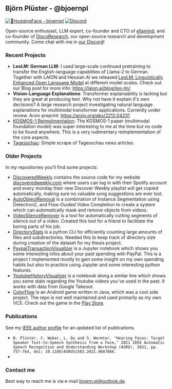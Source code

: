 ## Björn Plüster - @bjoernpl
[![🤗HuggingFace - bjoernpl](https://img.shields.io/badge/🤗HuggingFace-bjoernpl-yellow?style=for-the-badge)](https://huggingface.co/bjoernp) [![Discord](https://img.shields.io/badge/@bjoernp-%235865F2.svg?style=for-the-badge&logo=discord&logoColor=white)](https://discordapp.com/users/bjoernp)

Open-source enthusiast, LLM expert, co-founder and CTO of [ellamind](https://ellamind.com), and co-founder of [DiscoResearch](https://discoresearch.org), our open-source research and development community. Come chat with me in [our Discord](https://discord.gg/wcG2pMGfSC)!

### Recent Projects
- **LeoLM: German LLM**: I used large-scale continued pretraining to transfer the English-language capablities of Llama-2 to German. Together with LAION and Hessian.AI we released [LeoLM: Linguistically Enhanced Open Language Model](https://huggingface.co/LeoLM) at different model scales. Check out our Blog post for more info: https://laion.ai/blog/leo-lm/
- **Vision-Language Explanations**: Transformer explainability is lacking but they are great at producing text. Why not have it explain it's own decisions? A large research project investigating natural language explanations for multimodal transformer applications. Currently under review. Arxiv preprint: https://arxiv.org/abs/2212.04231
- [KOSMOS-1 Reimplimentation](https://github.com/bjoernpl/KOSMOS_reimplementation): The KOSMOS-1 paper (multimodal foundation model) was super interesting to me at the time but no code to be found anywhere. This is a very rudimentary reimplementation of the core aspects.
- [Tagesschau](https://github.com/bjoernpl/tagesschau): Simple scrape of Tagesschau news articles.

### Older Projects
In my repositories you'll find some projects:
- [DiscoveredWeekly](https://github.com/bjoernpl/DiscoveredWeekly) contains the source code for my website [discoveredweekly.com](https://discoveredweekly.com) where users can log in with their Spotify account and every monday their new Discover Weekly playlist will get copied automatically, making sure no valuable song suggestions are ever lost.
- [AutoObjectRemoval](https://github.com/bjoernpl/AutoObjectRemoval) is a combination of Instance Segmentation using
Detectron2, and Flow-Guided Video Completion to create a system which can automatically mask and remove objects
from videos.
- [VideoSilenceRemover](https://github.com/bjoernpl/VideoSilenceRemover) is a tool for automatically cutting segments of silence out of
a video. Created this tool for a friend to facilitate the boring parts of his job.
- [DirectoryStats](https://github.com/bjoernpl/DirectoryStats) is a python CLI for efficiently counting large amounts of
files and subdirectories. Needed this to keep track of directory size during creation of the dataset for my thesis project.
- [PaypalTransactionVisualizer](https://github.com/bjoernpl/PaypalTransactionVisualizer) is a Jupyter notebook
which shows you some interesting infos about your past spending with PayPal. This is a project I implemented mostly
to gain some insight on my own spending habits but also to practice using Jupyter and some interesting python features.
- [YoutubeHistoryVisualizer](https://github.com/bjoernpl/YoutubeHistoryVisualizer) is a notebook along a similar line
which shows you some stats regarding the Youtube videos you've used in the past. It works with data from Google Takeout.
- [ColorFlow](https://github.com/bjoernpl/ColorFlow) is an Android game written in Java, which was a cool side project.
The repo is not well maintained and used primarily as my own VCS. Check out the game in the 
[Play Store](https://play.google.com/store/apps/details?id=com.bnpgames.android.colorflow).

### Publications
See my [IEEE author profile](https://ieeexplore.ieee.org/author/37089286467) for an updated list of publications.

- ```B. Plüster, C. Weber, L. Qu and S. Wermter, "Hearing Faces: Target Speaker Text-to-Speech Synthesis from a Face," 2021 IEEE Automatic Speech Recognition and Understanding Workshop (ASRU), 2021, pp. 757-764, doi: 10.1109/ASRU51503.2021.9687866.```
- 
### Contact me
Best way to reach me is via e-mail [bjoern.pl@outlook.de](mailto://bjoern.pl@outlook.de). 
